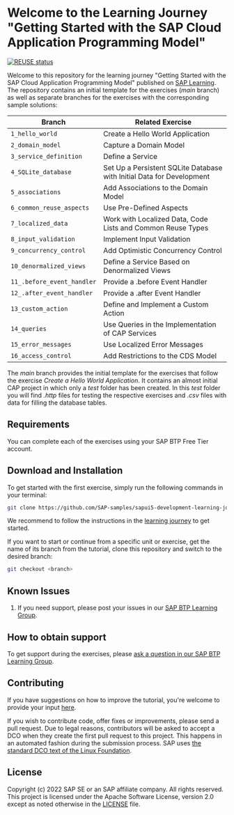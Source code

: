 # Welcome to the Learning Journey "Getting Started with the SAP Cloud Application Programming Model"
[![REUSE status](https://api.reuse.software/badge/github.com/SAP-samples/cap-development-learning-journey)](https://api.reuse.software/info/github.com/SAP-samples/cap-development-learning-journey)

Welcome to this repository for the learning journey "Getting Started with the SAP Cloud Application Programming Model" published on [SAP Learning](https://learning.sap.com/learning-journeys/). The repository contains an initial template for the exercises (*main* branch) as well as separate branches for the exercises with the corresponding sample solutions:

Branch | Related Exercise
---------|----------
`1_hello_world` | Create a Hello World Application
`2_domain_model` | Capture a Domain Model
`3_service_definition` | Define a Service
`4_SQLite_database` | Set Up a Persistent SQLite Database with Initial Data for Development
`5_associations` | Add Associations to the Domain Model
`6_common_reuse_aspects` | Use Pre-Defined Aspects
`7_localized_data` | Work with Localized Data, Code Lists and Common Reuse Types
`8_input_validation` | Implement Input Validation
`9_concurrency_control` | Add Optimistic Concurrency Control
`10_denormalized_views` | Define a Service Based on Denormalized Views
`11_.before_event_handler` | Provide a .before Event Handler
`12_.after_event_handler` | Provide a .after Event Handler
`13_custom_action` | Define and Implement a Custom Action 
`14_queries` | Use Queries in the Implementation of CAP Services  
`15_error_messages` | Use Localized Error Messages
`16_access_control` | Add Restrictions to the CDS Model

The *main* branch provides the initial template for the exercises that follow the exercise *Create a Hello World Application*. It contains an almost initial CAP project in which only a *test* folder has been created. In this *test* folder you will find *.http* files for testing the respective exercises and *.csv* files with data for filling the database tables.

## Requirements
You can complete each of the exercises using your SAP BTP Free Tier account.

## Download and Installation

To get started with the first exercise, simply run the following commands in your terminal:

```sh
git clone https://github.com/SAP-samples/sapui5-development-learning-journey
```

We recommend to follow the instructions in the [learning journey](https://learning.sap.com/learning-journey/sapui5-development-learning-journey) to get started.


If you want to start or continue from a specific unit or exercise, get the name of its branch from the tutorial, clone this repository and switch to the desired branch:

```sh
git checkout <branch>
```

## Known Issues


1. If you need support, please post your issues in our [SAP BTP Learning Group](https://groups.community.sap.com/t5/sap-btp-learning/gh-p/SAP-BTP-Learning).

## How to obtain support

To get support during the exercises, please [ask a question in our SAP BTP Learning Group](https://groups.community.sap.com/t5/sap-btp-learning/gh-p/sapui5-development).

## Contributing
If you have suggestions on how to improve the tutorial, you're welcome to provide your input [here](https://github.com/SAP-samples/sapui5-development-learning-journey).

If you wish to contribute code, offer fixes or improvements, please send a pull request. Due to legal reasons, contributors will be asked to accept a DCO when they create the first pull request to this project. This happens in an automated fashion during the submission process. SAP uses [the standard DCO text of the Linux Foundation](https://developercertificate.org/).

## License
Copyright (c) 2022 SAP SE or an SAP affiliate company. All rights reserved. This project is licensed under the Apache Software License, version 2.0 except as noted otherwise in the [LICENSE](LICENSES/Apache-2.0.txt) file.
